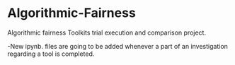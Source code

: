 # Algorithmic-Fairness
Algorithmic fairness Toolkits trial execution and comparison project.

-New ipynb. files are going to be added whenever a part of an investigation regarding a tool is completed.
